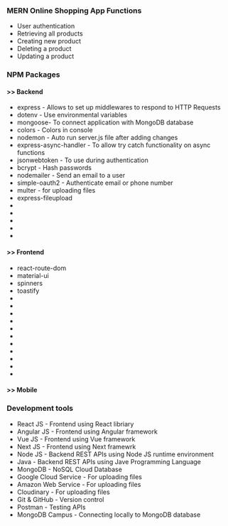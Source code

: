 ### **MERN Online Shopping App Functions**
* User authentication
* Retrieving all products
* Creating new product
* Deleting a product
* Updating a product

### **NPM Packages**

#### >> **Backend**
* express - Allows to set up middlewares to respond to HTTP Requests
* dotenv - Use environmental variables
* mongoose- To connect application with MongoDB database
* colors - Colors in console
* nodemon - Auto run server.js file after adding changes
* express-async-handler - To allow try catch functionality on async functions
* jsonwebtoken - To use during authentication
* bcrypt - Hash passwords
* nodemailer - Send an email to a user
* simple-oauth2 - Authenticate email or phone number
* multer - for uploading files
* express-fileupload
* 
* 
* 
* 
* 

#### >> **Frontend**
* react-route-dom
* material-ui
* spinners
* toastify
* 
* 
* 
* 
* 
* 
* 
* 
* 
* 
* 

#### >> **Mobile**

### **Development tools**
* React JS - Frontend using React libriary
* Angular JS - Frontend using Angular framework
* Vue JS - Frontend using Vue framework
* Next JS - Frontend using Next framewrk
* Node JS - Backend REST APIs using Node JS runtime environment
* Java - Backend REST APIs using Jave Programming Language
* MongoDB - NoSQL Cloud Database
* Google Cloud Service - For uploading files
* Amazon Web Service - For uploading files
* Cloudinary - For uploading files
* Git & GitHub - Version control
* Postman - Testing APIs
* MongoDB Campus - Connecting locally to MongoDB database